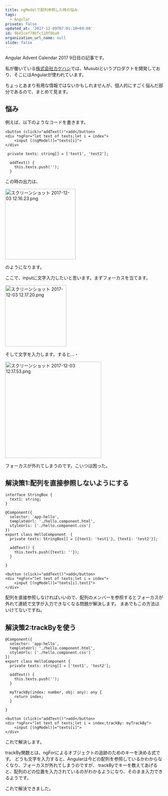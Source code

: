 ```yaml
---
title: ngModelで配列参照した時の悩み
tags:
  - Angular
private: false
updated_at: '2017-12-09T07:01:10+09:00'
id: 9bd1cef78bfc110f0ba0
organization_url_name: null
slide: false
---
```

Angular Advent Calendar 2017 9日目の記事です。

私が働いている[株式会社カケハシ](https://kakehashi.life/)では、Musubiというプロダクトを開発しており、そこにはAngularが使われています。

ちょっとあまり有用な情報ではないかもしれませんが、個人的にすごく悩んだ部分であるので、まとめて見ます。

## 悩み

例えば、以下のようなコードを書きます。

```html:テンプレート側
<button (click)="addText()">add</button>
<div *ngFor="let text of texts;let i = index">
    <input [(ngModel)]="texts[i]">
</div>
```

```typescript:typescript側
 private texts: string[] = ['test1', 'test2'];

  addText() {
    this.texts.push('');
  }
```

この時の出力は、

<img width="224" alt="スクリーンショット 2017-12-03 12.16.23.png" src="https://qiita-image-store.s3.amazonaws.com/0/4044/9ee6f495-a90e-89b3-0e55-2af3e7bf770d.png">

のようになります。

ここで、inputに文字入力したいと思います。まずフォーカスを当てます。

<img width="195" alt="スクリーンショット 2017-12-03 12.17.20.png" src="https://qiita-image-store.s3.amazonaws.com/0/4044/94493977-2175-ee53-abee-6ac60589a09f.png">

そして文字を入力します。すると…・

<img width="306" alt="スクリーンショット 2017-12-03 12.17.53.png" src="https://qiita-image-store.s3.amazonaws.com/0/4044/f3c483bd-62a7-b5f8-bd7d-7b2fbe40e358.png">

フォーカスが外れてしまうのです。こいつは困った。


## 解決策1:配列を直接参照しないようにする

```typescript:改善後
interface StringBox {
  text1: string;
}

@Component({
  selector: 'app-hello',
  templateUrl: './hello.component.html',
  styleUrls: ['./hello.component.css']
})
export class HelloComponent  {
  private texts: StringBox[] = [{text1: 'test1'}, {text1: 'test2'}];

  addText() {
    this.texts.push({text1: ''});
  }

}
```

```html:テンプレート側
<button (click)="addText()">add</button>
<div *ngFor="let text of texts;let i = index">
    <input [(ngModel)]="texts[i].text1">
</div>
```

配列を直接参照しなければいいので、配列のメンバーを参照するとフォーカスが外れて連続で文字が入力できなくなる問題が解決します。
まあでもこの方法はいけてないですね。

## 解決策2:trackByを使う

```typescript:改善後
@Component({
  selector: 'app-hello',
  templateUrl: './hello.component.html',
  styleUrls: ['./hello.component.css']
})
export class HelloComponent {
  private texts: string[] = ['test1', 'test2'];

  addText() {
    this.texts.push('');
  }

  myTrackBy(index: number, obj: any): any {
    return index;
  }

}
```

```html:テンプレート側
<button (click)="addText()">add</button>
<div *ngFor="let text of texts;let i = index;trackBy: myTrackBy">
    <input [(ngModel)]="texts[i]">
</div>
```

これで解決します。

trackBy関数とは、ngForによるオブジェクトの追跡のためのキーを決める式です。
どうも文字を入力すると、Angularは今どの配列を参照しているかわからなくなり、フォーカスが外れてしまうのですが、
trackByでキーを教えてあげると、配列のどの位置を入力されているのがわかるようになり、そのまま入力できるようです。

これで解決できました。


